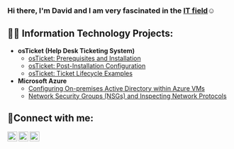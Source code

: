 ### Hi there, I'm David and I am very fascinated in the <a href="https://www.linkedin.com/in/dee-phan-301226297/">IT field</a>☺</h1>

<h2>👨‍💻 Information Technology Projects:</h2>

- <b>osTicket (Help Desk Ticketing System)</b>
  - [osTicket: Prerequisites and Installation](https://github.com/DPhan817/osticket-prereqs)
  - [osTicket: Post-Installation Configuration](https://github.com/DPhan817/post-install-config)
  - [osTicket: Ticket Lifecycle Examples](https://github.com/DPhan817/ticket-lifecycle)
- <b>Microsoft Azure</b>
  - [Configuring On-premises Active Directory within Azure VMs](https://github.com/DPhan817/configure-ad)
  - [Network Security Groups (NSGs) and Inspecting Network Protocols](https://github.com/DPhan817/azure-network-protocols)

<h2>🤳Connect with me:</h2>

[<img align="left" alt="Josh | Twitter" width="22px" src="https://cdn.jsdelivr.net/npm/simple-icons@v3/icons/twitter.svg" />][twitter]
[<img align="left" alt="Josh | LinkedIn" width="22px" src="https://cdn.jsdelivr.net/npm/simple-icons@v3/icons/linkedin.svg" />][linkedin]
[<img align="left" alt="Josh | Instagram" width="22px" src="https://cdn.jsdelivr.net/npm/simple-icons@v3/icons/instagram.svg" />][instagram]

[twitter]: https://twitter.com/Josh
[instagram]: https://www.instagram.com/Josh
[linkedin]: https://www.linkedin.com/in/dee-phan-301226297





<!--
**DPhan817/DPhan817** is a ✨ _special_ ✨ repository because its `README.md` (this file) appears on your GitHub profile.

Here are some ideas to get you started:

- 🔭 I’m currently working on ...
- 🌱 I’m currently learning ...
- 👯 I’m looking to collaborate on ...
- 🤔 I’m looking for help with ...
- 💬 Ask me about ...
- 📫 How to reach me: ...
- 😄 Pronouns: ...
- ⚡ Fun fact: ...
-->
